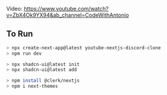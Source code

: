 Video: https://www.youtube.com/watch?v=ZbX4Ok9YX94&ab_channel=CodeWithAntonio

## To Run

```bash
> npx create-next-app@latest youtube-nextjs-discord-clone
> npm run dev

> npx shadcn-ui@latest init
> npx shadcn-ui@latest add

> npm install @clerk/nextjs
> npm i next-themes
```